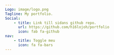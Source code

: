 ```yaml
---
Logo: image/logo.png
Tagline: My portfolio.
Social:
    - title: Link till sidans github repo.
      url: https://github.com/h16lojoh/portfolio
      icon: fab fa-github
nav:
    - title: Toggle meu
      icon: fa fa-bars
---
```

